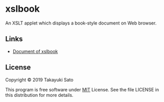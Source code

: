 # xslbook

An XSLT applet which displays a book-style document on Web browser.

## Links

* [Document of xslbook](./docs/index.xml)

## License

Copyright &copy; 2019 Takayuki Sato

This program is free software under [MIT](https://opensource.org/licenses/MIT) License.
See the file LICENSE in this distribution for more details.
